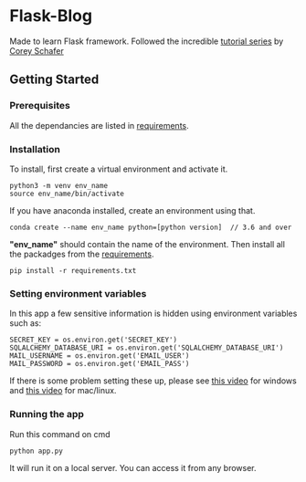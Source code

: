 # Flask-Blog
Made to learn Flask framework. Followed the incredible <a href="https://youtube.com/playlist?list=PL-osiE80TeTs4UjLw5MM6OjgkjFeUxCYH"> tutorial series</a> by <a href="https://www.youtube.com/c/Coreyms">Corey Schafer</a>

## Getting Started

### Prerequisites
All the dependancies are listed in <a href="https://github.com/ishmamt/Flask-Blog/blob/master/requirements.txt">requirements</a>.

### Installation
To install, first create a virtual environment and activate it.
```
python3 -m venv env_name
source env_name/bin/activate
```
If you have anaconda installed, create an environment using that.
```
conda create --name env_name python=[python version]  // 3.6 and over
```
**"env_name"** should contain the name of the environment. Then install all the packadges from the <a href="https://github.com/ishmamt/Flask-Blog/blob/master/requirements.txt">requirements</a>.
```
pip install -r requirements.txt
```

### Setting environment variables
In this app a few sensitive information is hidden using environment variables such as:
```
SECRET_KEY = os.environ.get('SECRET_KEY')
SQLALCHEMY_DATABASE_URI = os.environ.get('SQLALCHEMY_DATABASE_URI')
MAIL_USERNAME = os.environ.get('EMAIL_USER')
MAIL_PASSWORD = os.environ.get('EMAIL_PASS')
```
If there is some problem setting these up, please see <a href="https://youtu.be/IolxqkL7cD8">this video</a> for windows and <a href="https://youtu.be/5iWhQWVXosU">this video</a> for mac/linux.

### Running the app
Run this command on cmd
```
python app.py
```
It will run it on a local server. You can access it from any browser.
